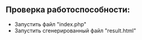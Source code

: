 ## Проверка работоспособности:

- Запустить файл "index.php"
- Запустить сгенерированный файл "result.html"